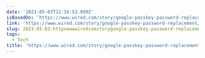 ```yaml
---
date: '2023-05-03T12:16:53.000Z'
isBasedOn: 'https://www.wired.com/story/google-passkey-password-replacement/'
link: 'https://www.wired.com/story/google-passkey-password-replacement/'
slug: 2023-05-03-httpswwwwiredcomstorygoogle-passkey-password-replacement
tags:
  - Tech
title: 'https://www.wired.com/story/google-passkey-password-replacement/'
---
```


